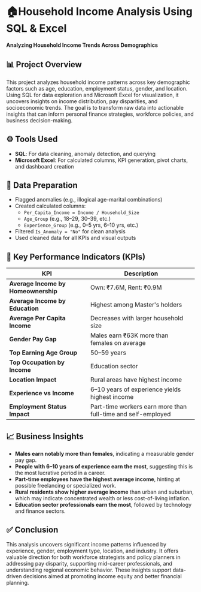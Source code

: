 # 🏠Household Income Analysis Using SQL & Excel

**Analyzing Household Income Trends Across Demographics**

## 📊 Project Overview
This project analyzes household income patterns across key demographic factors such as age, education, employment status, gender, and location. Using SQL for data exploration and Microsoft Excel for visualization, it uncovers insights on income distribution, pay disparities, and socioeconomic trends. The goal is to transform raw data into actionable insights that can inform personal finance strategies, workforce policies, and business decision-making.

## ⚙️ Tools Used
- **SQL**: For data cleaning, anomaly detection, and querying
- **Microsoft Excel**: For calculated columns, KPI generation, pivot charts, and dashboard creation

## 🧹 Data Preparation

- Flagged anomalies (e.g., illogical age-marital combinations)
- Created calculated columns:
  - `Per_Capita_Income = Income / Household_Size`
  - `Age_Group` (e.g., 18–29, 30–39, etc.)
  - `Experience_Group` (e.g., 0–5 yrs, 6–10 yrs, etc.)
- Filtered `Is_Anomaly = "No"` for clean analysis
- Used cleaned data for all KPIs and visual outputs

 
  
## 📌 Key Performance Indicators (KPIs)
| KPI | Description |
|-----|-------------|
| **Average Income by Homeownership** | Own: ₹7.6M, Rent: ₹0.9M |
| **Average Income by Education** | Highest among Master's holders |
| **Average Per Capita Income** | Decreases with larger household size |
| **Gender Pay Gap** | Males earn ₹63K more than females on average |
| **Top Earning Age Group** | 50–59 years |
| **Top Occupation by Income** | Education sector |
| **Location Impact** | Rural areas have highest income |
| **Experience vs Income** | 6–10 years of experience yields highest income |
| **Employment Status Impact** | Part-time workers earn more than full-time and self-employed |


## 📈 Business Insights
- **Males earn notably more than females**, indicating a measurable gender pay gap.
- **People with 6–10 years of experience earn the most**, suggesting this is the most lucrative period in a career.
- **Part-time employees have the highest average income**, hinting at possible freelancing or specialized work.
- **Rural residents show higher average income** than urban and suburban, which may indicate concentrated wealth or less cost-of-living inflation.
- **Education sector professionals earn the most**, followed by technology and finance sectors.

## ✅ Conclusion
This analysis uncovers significant income patterns influenced by experience, gender, employment type, location, and industry. It offers valuable direction for both workforce strategists and policy planners in addressing pay disparity, supporting mid-career professionals, and understanding regional economic behavior. These insights support data-driven decisions aimed at promoting income equity and better financial planning.

